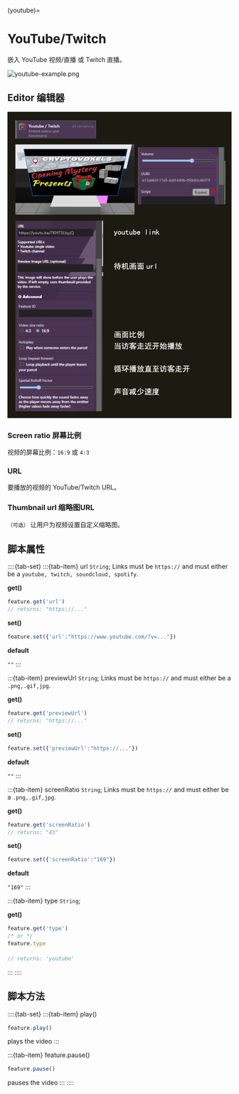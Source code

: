 (youtube)=
# YouTube/Twitch 

嵌入 YouTube 视频/直播 或 Twitch 直播。

![youtube-example.png](https://wiki.cryptovoxels.com/youtube-example.png)

## Editor 编辑器

![youtube_editor](../../_static/img/Features/youtube_editor.png)

### Screen ratio 屏幕比例

视频的屏幕比例：`16:9` 或 `4:3`

### URL

要播放的视频的 YouTube/Twitch URL。

### Thumbnail url 缩略图URL

`（可选）` 让用户为视频设置自定义缩略图。

## 脚本属性

::::{tab-set}
:::{tab-item} url
`String`; Links must be `https://` and must either be a `youtube, twitch, soundcloud, spotify`.

**get()**

```js
feature.get('url')
// returns: "https://..."
```

**set()**

```js
feature.set({'url':"https://www.youtube.com/?v=..."})
```

**default**

`""`
:::

:::{tab-item} previewUrl
`String`; Links must be `https://` and must either be a `.png,.gif,jpg`.

**get()**

```js
feature.get('previewUrl')
// returns: "https://..."
```

**set()**

```js
feature.set({'previewUrl':"https://..."})
```

**default**

`""`
:::

:::{tab-item} screenRatio
`String`; Links must be `https://` and must either be a `.png,.gif,jpg`.

**get()**

```js
feature.get('screenRatio')
// returns: "43"
```

**set()**

```js
feature.set({'screenRatio':"169"})
```

**default**

`"169"`
:::

:::{tab-item} type
`String`;

**get()**

```js
feature.get('type')
/* or */
feature.type

// returns: 'youtube'
```
:::
::::

## 脚本方法

::::{tab-set}
:::{tab-item} play()
```js
feature.play()
```
plays the video
:::

:::{tab-item} feature.pause()
```js
feature.pause()
```
pauses the video
:::
::::